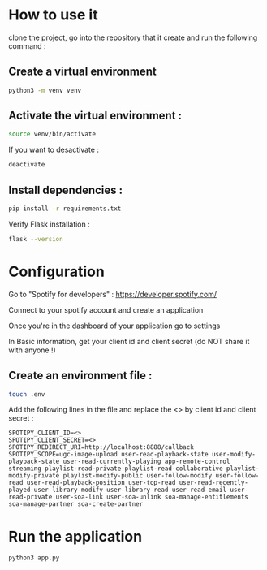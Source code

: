 # How to use it

clone the project, go into the repository that it create and run the following command : 

## Create a virtual environment
```bash
python3 -m venv venv
```

## Activate the virtual environment :  
```bash
source venv/bin/activate
```
If you want to desactivate : 
```bash
deactivate
```

## Install dependencies : 
```bash
pip install -r requirements.txt
```

Verify Flask installation : 
```bash
flask --version 
```

# Configuration

Go to "Spotify for developers" : https://developer.spotify.com/ 

Connect to your spotify account and create an application 

Once you're in the dashboard of your application go to settings

In Basic information, get your client id and client secret (do NOT share it with anyone !)

## Create an environment file : 
```bash
touch .env
```

Add the following lines in the file and replace the <> by client id and client secret : 
```
SPOTIPY_CLIENT_ID=<>
SPOTIPY_CLIENT_SECRET=<>
SPOTIPY_REDIRECT_URI=http://localhost:8888/callback
SPOTIPY_SCOPE=ugc-image-upload user-read-playback-state user-modify-playback-state user-read-currently-playing app-remote-control streaming playlist-read-private playlist-read-collaborative playlist-modify-private playlist-modify-public user-follow-modify user-follow-read user-read-playback-position user-top-read user-read-recently-played user-library-modify user-library-read user-read-email user-read-private user-soa-link user-soa-unlink soa-manage-entitlements soa-manage-partner soa-create-partner
```

# Run the application 
```bash
python3 app.py
```